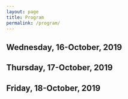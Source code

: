 ```yaml
---
layout: page
title: Program
permalink: /program/
---
```


## Wednesday, 16-October, 2019

## Thursday, 17-October, 2019

## Friday, 18-October, 2019

